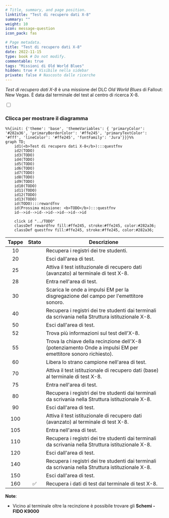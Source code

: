 ```yaml
---
# Title, summary, and page position.
linktitle: "Test di recupero dati X-8" 
summary: ""
weight: 10
icon: message-question
icon_pack: fas

# Page metadata.
title: "Test di recupero dati X-8"
date: 2022-11-15
type: book # Do not modify.
commentable: true
tags: "Missioni di Old World Blues"
hidden: true # Visibile nella sidebar
private: false # Nascosto dalle ricerche
---
```


<div class="fnv">


*Test di recupero dati X-8* è una missione del DLC *Old World Blues* di Fallout: New Vegas. È data dal terminale del test al centro di ricerca X-8.


<section class="chart-collapse">
<input type="checkbox" name="collapse2" id="handle2">
<h3 class="handle">
<label for="handle2">Clicca per mostrare il diagramma</label>
</h3>
<div class="content">

```mermaid
%%{init: {'theme': 'base', 'themeVariables': { 'primaryColor': '#282a36', 'primaryBorderColor': '#ffe245', 'primaryTextColor': '#fff', 'lineColor': '#ffe245', 'fontFamily': 'Jura'}}}%%
graph TD;
    id1(<b>Test di recupero dati X-8</b>):::questfnv
    id2(TODO)
    id3(TODO)
    id4(TODO)
    id5(TODO)
    id6(TODO)
    id7(TODO) 
    id8(TODO)
    id9(TODO)
    id10(TODO)
    id11(TODO)
    id12(TODO)
    id13(TODO) 
    id(TODO):::rewardfnv
    id(Prossima missione: <b>TODO</b>):::questfnv
    id-->id-->id-->id-->id-->id-->id
    
    click id "../TODO"
    classDef rewardfnv fill:#ffe245, stroke:#ffe245, color:#282a36;
    classDef questfnv fill:#ffe245, stroke:#ffe245, color:#282a36;
```

</div>
</section>

| Tappe |       Stato        | Descrizione |
|:-----:|:------------------:| ----------- |
|                           10                          |            | Recupera i registri dei tre studenti.                                                                                                                                       |
|                           20                          |            | Esci dall'area di test.                                                                                                                                                     |
|                           25                          |            | Attiva il test istituzionale di recupero dati (avanzato) al terminale di test X-8.                                                                                          |
|                           28                          |            | Entra nell'area di test.                                                                                                                                                    |
|                           30                          |            | Scarica le onde a impulsi EM per la disgregazione del campo per l'emettitore sonoro.                                                                                        |
|                           40                          |            | Recupera i registri dei tre studenti dai terminali da scrivania nella Struttura istituzionale X-8.                                                                          |
|                           50                          |            | Esci dall'area di test.                                                                                                                                                     |
|                           52                          |            | Trova più informazioni sul test dell'X-8.                                                                                                                                   |
|                           55                          |            | Trova la chiave della recinzione dell'X-8 (potenziamento Onde a impulsi EM per emettitore sonoro richiesto).                                                                |
|                           60                          |            | Libera lo strano campione nell'area di test.                                                                                                                                |
|                           70                          |            | Attiva il test istituzionale di recupero dati (base) al terminale di test X-8.                                                                                              |
|                           75                          |            | Entra nell'area di test.                                                                                                                                                    |
|                           80                          |            | Recupera i registri dei tre studenti dai terminali da scrivania nella Struttura istituzionale X-8.                                                                          |
|                           90                          |            | Esci dall'area di test.                                                                                                                                                     |
|                          100                          |            | Attiva il test istituzionale di recupero dati (avanzato) al terminale di test X-8.                                                                                          |
|                          105                          |            | Entra nell'area di test.                                                                                                                                                    |
|                          110                          |            | Recupera i registri dei tre studenti dai terminali da scrivania nella Struttura istituzionale X-8.                                                                          |
|                          120                          |            | Esci dall'area di test.                                                                                                                                                     |
|                          140                          |            | Recupera i registri dei tre studenti dai terminali da scrivania nella Struttura istituzionale X-8.                                                                          |
|                          150                          |            | Esci dall'area di test.                                                                                                                                                     |
|                          160                          | :white_check_mark: | Recupera i dati di test dal terminale di test X-8.                                                                                                                          |






**Note**:
- Vicino al terminale oltre la recinzione è possibile trovare gli **Schemi - FIDO K9000**


</div>


